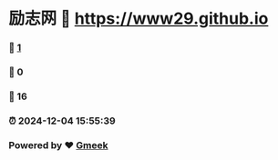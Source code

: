 # 励志网 :link: https://www29.github.io 
### :page_facing_up: [1](https://www29.github.io/tag.html) 
### :speech_balloon: 0 
### :hibiscus: 16 
### :alarm_clock: 2024-12-04 15:55:39 
### Powered by :heart: [Gmeek](https://github.com/Meekdai/Gmeek)
